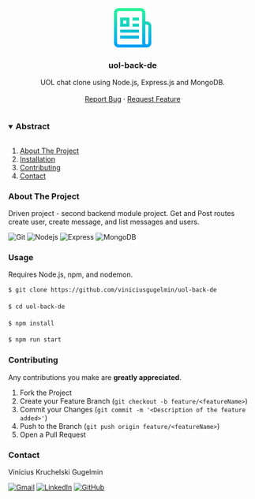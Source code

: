 <div align="center">
  <a href="https://github.com/viniciusgugelmin/uol-back-de">
    <img src="info/readme.png" alt="readme-logo" width="80" height="80">
  </a>

<h3 align="center">uol-back-de</h3>

  <p align="center">
    UOL chat clone using Node.js, Express.js and MongoDB.
    <br />
    <br />
    <a href="https://github.com/viniciusgugelmin/uol-back-de/issues">Report Bug</a>
    ·
    <a href="https://github.com/viniciusgugelmin/uol-back-de/issues">Request Feature</a>
  </p>
</div>

<details open="open">
  <summary><h3 style="display: inline-block">Abstract</h3></summary>
  <ol>
    <li>
      <a href="#about-the-project">About The Project</a>
    </li>
    <li>
      <a href="#usage">Installation</a>
    </li>
    <li>
        <a href="#contributing">Contributing</a>
    </li>
    <li>
        <a href="#contact">Contact</a>
    </li>
  </ol>
</details>

### About The Project

Driven project - second backend module project. Get and Post routes create user, create message, and list messages and
users.

![Git](https://img.shields.io/badge/git-%23F05033.svg?style=for-the-badge&logo=git&logoColor=white)
![Nodejs](https://img.shields.io/badge/Node.js-43853D?style=for-the-badge&logo=node.js&logoColor=white)
![Express](https://img.shields.io/badge/Express-%23F05033.svg?style=for-the-badge&logo=express&logoColor=white)
![MongoDB](https://img.shields.io/badge/MongoDB-4EA94B?style=for-the-badge&logo=mongodb&logoColor=white)

### Usage

Requires Node.js, npm, and nodemon.

```bash
$ git clone https://github.com/viniciusgugelmin/uol-back-de

$ cd uol-back-de

$ npm install

$ npm run start
```

### Contributing

Any contributions you make are **greatly appreciated**.

1. Fork the Project
2. Create your Feature Branch (`git checkout -b feature/<featureName>`)
3. Commit your Changes (`git commit -m '<Description of the feature added>'`)
4. Push to the Branch (`git push origin feature/<featureName>`)
5. Open a Pull Request

### Contact

Vinícius Kruchelski Gugelmin

[![Gmail][gmail-shield]][gmail-url]
[![LinkedIn][linkedin-shield]][linkedin-url]
[![GitHub][github-shield]][github-url]

[gmail-shield]: https://img.shields.io/badge/Gmail-D14836?style=for-the-badge&logo=gmail&logoColor=white

[gmail-url]: mailto:vinigugelmin@gmail.com?Subject=Github%20contact

[linkedin-shield]: https://img.shields.io/badge/LinkedIn-0077B5?style=for-the-badge&logo=linkedin&logoColor=white

[linkedin-url]: https://www.linkedin.com/in/viniciusgugelmin/

[github-shield]: https://img.shields.io/badge/GitHub-100000?style=for-the-badge&logo=github&logoColor=white

[github-url]: https://github.com/viniciusgugelmin/uol-back-de